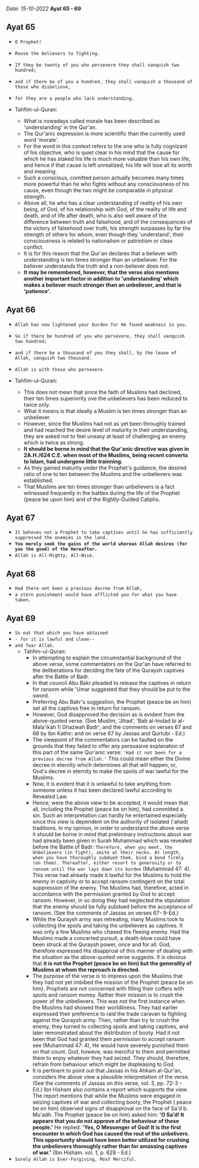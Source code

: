 *Date: 15-10-2022*
**Ayat 65 - 69**

## Ayat 65

- `O Prophet!`
- `Rouse the believers to fighting.`
- `If they be twenty of you who persevere they shall vanquish two hundred;`
- `and if there be of you a hundred, they shall vanquish a thousand of those who disbelieve,`
- `for they are a people who lack understanding.`

- Tahfim-ul-Quran:
  - What is nowadays called morale has been described as 'understanding' in the Qur'an. 
  - The Qur'anic expression is more scientific than the currently used word 'morale'. 
  - For the word in this context refers to the one who is fully cognizant of his objective, who is quiet clear in his mind that the cause for which he has staked his life is much more valuable than his own life, and hence if that cause is left unrealized, his life will lose all its worth and meaning.
  - Such a conscious, comitted person actually becomes many times more powerful than he who fights without any consciousness of his cause, even though the two might be comparable in physical strength.
  - Above all, he who has a clear understanding of reality of his own being, of God, of his relationship with God, of the reality of life and death, and of life after death, who is also well aware of the difference between truth and falsehood, and of the consequences of the victory of falsehood over truth, his strength surpasses by far the strength of others for whom, even though they 'understand', their consciousness is related to nationalism or patriotism or class conflict.
  - It is for this reason that the Qur'an declares that a believer with understanding is ten times stronger than an unbeliever. For the believer understands the truth and a non-believer does not.
  - **It may be remembered, however, that the verse also mentions another important factor in addition to 'understanding' which makes a believer much stronger than an unbeliever, and that is 'patience'.**

## Ayat 66

- `Allah has now lightened your burden for He found weakness in you.`
- `So if there be hundred of you who persevere, they shall vanquish two hundred;`
- `and if there be a thousand of you they shall, by the leave of Allah, vanquish two thousand.`
- `Allah is with those who persevere.`

- Tahfim-ul-Quran:
  - This does not mean that since the faith of Muslims had declined, their ten times superiority ove the unbelievers has been reduced to twice only.
  - What it means is that ideally a Muslim is ten times stronger than an unbeliever. 
  - However, since the Muslims had not as yet been throughly trained and had reached the desire level of maturity in their understanding, they are asked not to feel uneasy at least of challenging an enemy which is twice as strong.
  - **It should be borne in mind that the Qur'anic directive was given in 2A.H./624 C.E. when most of the Muslims, being recent converts to Islam, had undergone little trainning.**
  - As they gained maturity under the Prophet's guidance, the desired ratio of one to ten between the Muslims and the unbelievers was established.
  - That Muslims are ten times stronger than unbelievers is a fact witnessed frequently in the battles during the life of the Prophet (peace be upon him) and of the Rightly-Guided Caliphs.


## Ayat 67

- `It behoves not a Prophet to take captives until he has sufficiently suppressed the enemies in the land.`
- **`You merely seek the gains of the world whereas Allah desires (for you the good) of the Hereafter.`**
- `Allah is All-Mighty, All-Wise.`

## Ayat 68

- `Had there not been a previous decree from Allah,`
- `a stern punishment would have afflicted you for what you have taken.`

## Ayat 69

- `So eat that which you have obtained`
- `- for it is lawful and clean--`
- `and fear Allah.`
  - Tahfim-ul-Quran:
    - In attempting to explain the circumstantial background of the above verse, some commentators on the Qur'an have referred to the deliberations for deciding the fate of the Quraysh captives after the Battle of Badr.
    - In that council Abu Bakr pleaded to release the captives in return for ransom while 'Umar suggested that they should be put to the sword.
    - Preferring Abu Bakr's suggestion, the Prophet (peace be on him) set all the captives free in return for ransom.
    - However, God disapproved the decision as is evident from the above-quoted verse. (See Muslim, 'Jihad', 'Bab al-lmdad bi al-Mala'ikah fi Ghazwah Badr'; and the comments on verses 67 and 68 by Ibn Kathir; and on verse 67 by Jassas and Qurtubi - Ed.)
    - The viewpoint of the commentators can be faulted on the grounds that they failed to offer any persuasive explanation of this part of the same Qur'anic verse: `'Had it not been for a previous decree from Allah.'` This could mean either the Divine decree in eternity which determines all that will happen, or, God's decree in eternity to make the spoils of war lawful for the Muslims.
    - Now, it is evident that it is unlawful to take anything from someone unless it has been declared lawful according to Revealed Law.
    - Hence, were the above view to be accepted, it would mean that all, including the Prophet (peace be on him), had committed a sin. Such an interpretation can hardly he entertained especially since this view is dependent on the authority of isolated ('ahad) traditions. In my opinion, in order to understand the above verse it should be borne in mind that preliminary instructions about war had already been given in Surah Muhammad which was revealed before the Battle of Badr: `Therefore, when you meet, the Unbelievers (in fight), smite at their necks. At length, when you have thoroughly subdued them, bind a bond firmly (on them). Thereafter, either resort to generosity or to ransom until the war lays down its burden` (Muhammad 47: 4). This verse had already made it lawful for the Muslims to hold the enemy in captivity or to accept ransom contingent on the total suppression of the enemy. The Muslims had, therefore, acted in accordance with the permission granted by God to accept ransom. However, in so doing they had neglected the stipulation that the enemy should be fully subdued before the acceptance of ransom. (See the comments of Jassas on verses 67- 9-Ed.)
    - While the Quraysh army was retreating, many Muslims took to collecting the spoils and taking the unbelievers as captives. It was only a few Muslims who chased the fleeing enemy. Had the Muslims made a concerted pursuit, a death-blow could have been struck at the Quraysh power, once and for all. God, therefore expressed His disapproal of this manner of dealing with the situation as the above-quoted verse suggests. It is obvious that **it is not the Prophet (peace be on him) but the generality of Muslims at whom the reproach is directed.**
    - The purpose of the verse is to impress upon the Muslims that they had not yet imbibed the mission of the Prophet (peace be on him). Prophets are not concerned with filling their coffers with spoils and ransom money. Rather their mission is to crush the power of the unbelievers. This was not the first instance when the Muslims had showed their worldliness. They had earlier expressed their preference to raid the trade caravan to fighting against the Quraysh army. Then, rather than try to crush the enemy, they turned to collecting spoils and taking captives, and later remonstrated about the distribution of booty. Had it not been that God had granted them permission to accept ransom see (Muhammad 47: 4), He would have severely punished them on that count. God, howeve, was merciful to them and permitted them to enjoy whatever they had seized. They should, therefore, refrain from behaviour which might be displeasing to God.
    - It is pertinent to point out that Jassas in his Ahkam al-Qur'an, considers the above view a plausible interpretation of the verse. (See the comments of Jassas on this verse, vol. 3, pp. 72-3 - Ed.) Ibn Hisham also contains a report which supports the view. The report mentions that while the Muslims were engaged in seizing captives of war and collecting booty, the Prophet ( peace be on him) observed signs of disapproval on the face of Sa'd b. Mu'adh. The Prophet (peace be on him) asked him: **'O Sa'd! It appears that you do not approve of the behaviour of these people.'** He replied: **'Yes, O Messenger of God! It is the first encounter in which God has caused the rout of the unbelivers. This opportunity should have been better utilized for crushing the unbelievers thoroughly rather than for amassing captives of war.'** (Ibn Hisham. vol. 1, p. 628 - Ed.)
- `Surely Allah is Ever-Forgiving, Most Merciful.`